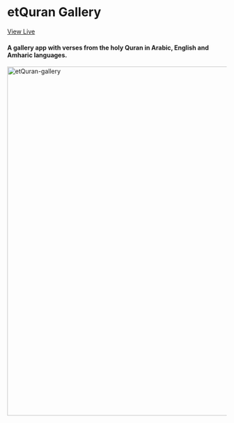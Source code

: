 # etQuran Gallery

[View Live](https://et-quran-gallery.vercel.app)

#### A gallery app with verses from the holy Quran in Arabic, English and Amharic languages.

<img align="center" width="800" alt="etQuran-gallery" src="https://user-images.githubusercontent.com/78016027/211637204-81d7c4de-b179-49d5-9d93-afa2d67f8057.png">

